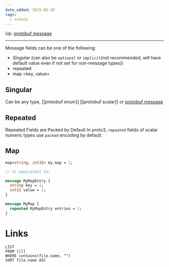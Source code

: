 ```yaml
---
date_added: 2025-02-20
tags:
  - csharp
---
```

Up: [protobuf message](protobuf%20message.md)
___
 Message fields can be one of the following:

- _Singular_ (can also be `optional` or `implicit`(not recommended, will have default value even if not set for non-message types))
- repeated
- map <key, value>
## Singular
Can be any type, [[protobuf enum]] [[protobuf scalar]] or [protobuf message](protobuf%20message.md)

## Repeated
Repeated Fields are Packed by Default
In proto3, `repeated` fields of scalar numeric types use `packed` encoding by default.

## Map

```protobuf
map<string, int32> my_map = 1;

// Is equivalent to:

message MyMapEntry {
  string key = 1;
  int32 value = 2;
}

message MyMap {
  repeated MyMapEntry entries = 1;
}
```
# Links
```dataview
LIST
FROM [[]]
WHERE contains(file.name, "")
SORT file.name ASC
```
